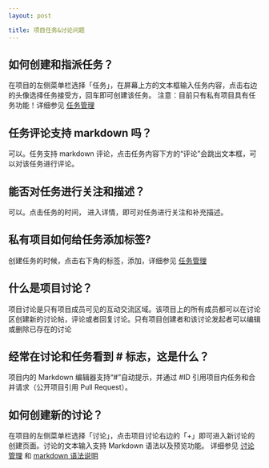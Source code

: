 ```yaml
---
layout: post

title: 项目任务&讨论问题
---
```


## 如何创建和指派任务？

在项目的左侧菜单栏选择「任务」，在屏幕上方的文本框输入任务内容，点击右边的头像选择任务接受方，回车即可创建该任务。
注意：目前只有私有项目具有任务功能！详细参见 [任务管理](/help/doc/project/task.html)

## 任务评论支持 markdown 吗？

可以。任务支持 markdown 评论，点击任务内容下方的“评论”会跳出文本框，可以对该任务进行评论。

##  能否对任务进行关注和描述？

可以。点击任务的时间， 进入详情，即可对任务进行关注和补充描述。


## 私有项目如何给任务添加标签?

创建任务的时候，点击右下角的标签，添加，详细参见 [任务管理](/help/doc/project/task.html)

## 什么是项目讨论？

项目讨论是只有项目成员可见的互动交流区域。该项目上的所有成员都可以在讨论区创建新的讨论帖，评论或者回复讨论。只有项目创建者和该讨论发起者可以编辑或删除已存在的讨论

## 经常在讨论和任务看到 # 标志，这是什么？

项目内的 Markdown 编辑器支持“#”自动提示，并通过 #ID 引用项目内任务和合并请求（公开项目引用 Pull Request）。

## 如何创建新的讨论？

在项目的左侧菜单栏选择「讨论」，点击项目讨论右边的「+」即可进入新讨论的创建页面。讨论的文本输入支持 Markdown 语法以及预览功能。
详细参见 [讨论管理](/help/doc/project/discuss.html)  和 [markdown 语法说明](/help/doc/project/markdown.html)


